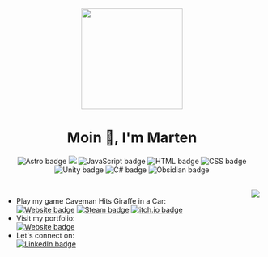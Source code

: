 <div align="center">
<div style="margin-top: 2rem"><img src="https://c.tenor.com/fKIG2kiLVPgAAAAC/tenor.gif" height="200" /></div>

<h1>Moin 👋, I'm Marten</h1>
</div>
<p align="center">
<img src="https://img.shields.io/badge/Astro-BC52EE?logo=astro&logoColor=fff" alt="Astro badge">
<img src="https://img.shields.io/badge/TypeScript-3178C6?logo=typescript&logoColor=fff" alt"TypeScript badge">
<img src="https://img.shields.io/badge/JavaScript-F7DF1E?logo=javascript&logoColor=000" alt="JavaScript badge">  
<img src="https://img.shields.io/badge/HTML-%23E34F26.svg?logo=html5&logoColor=white" alt="HTML badge">
<img src="https://img.shields.io/badge/CSS-639?logo=css&logoColor=fff" alt="CSS badge">
<img src="https://img.shields.io/badge/Unity-%23000000.svg?logo=unity&logoColor=white" alt="Unity badge">
<img src="https://custom-icon-badges.demolab.com/badge/C%23-%23239120.svg?logo=cshrp&logoColor=white" alt="C# badge">
<img src="https://img.shields.io/badge/Obsidian-%23483699.svg?&logo=obsidian&logoColor=white" alt="Obsidian badge">
</p>

<br>
<img src="https://github-readme-stats-self-kappa-78.vercel.app/api/top-langs/?username=marten-gierth&exclude_repo=github-readme-stats&langs_count=10&layout=compact&theme=dark&card_width=500"align="right">

- Play my game Caveman Hits Giraffe in a Car:<br>
<a href="https://cavemanhitsgiraffeinacar.github.io/" target="_blank"> <img src="https://img.shields.io/badge/Website-EFEFEF" alt="Website badge"></a>
<a href="https://store.steampowered.com/app/3381780/Caveman_hits_Giraffe_in_a_Car/" target="_blank"> <img src="https://img.shields.io/badge/Steam-%23000000.svg?logo=steam&logoColor=white" alt="Steam badge"></a> 
<a href="https://moinmarten.itch.io/caveman-hits-giraffe-in-a-car" target="_blank"> <img src="https://img.shields.io/badge/itch.io-%23FF034.svg?logo=Itch.io&logoColor=white" alt="itch.io badge"> </a>
- Visit my portfolio: <br>
<a href="https://mgierth.de" target="_blank"> <img src="https://img.shields.io/badge/Website-EFEFEF" alt="Website badge"></a>
- Let's connect on: <br>
<a href="https://linkedin.com/in/marten-gierth/" target="_blank"><img src="https://custom-icon-badges.demolab.com/badge/LinkedIn-0A66C2?logo=linkedin-white&logoColor=fff" alt="LinkedIn badge"></a>
